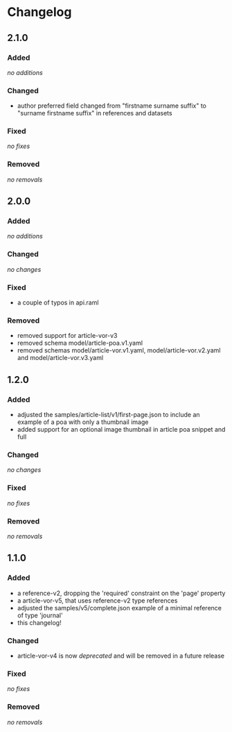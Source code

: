 # Changelog
## 2.1.0
### Added

*no additions*

### Changed

* author preferred field changed from "firstname surname suffix" to "surname firstname suffix" in references and datasets

### Fixed

*no fixes*

### Removed

*no removals*

## 2.0.0
### Added

*no additions*

### Changed

*no changes*

### Fixed

* a couple of typos in api.raml

### Removed

* removed support for article-vor-v3
* removed schema model/article-poa.v1.yaml
* removed schemas model/article-vor.v1.yaml, model/article-vor.v2.yaml and model/article-vor.v3.yaml


## 1.2.0
### Added

* adjusted the samples/article-list/v1/first-page.json to include an example of a poa with only a thumbnail image
* added support for an optional image thumbnail in article poa snippet and full

### Changed

*no changes*

### Fixed

*no fixes*

### Removed

*no removals*

## 1.1.0
### Added

* a reference-v2, dropping the 'required' constraint on the 'page' property
* a article-vor-v5, that uses reference-v2 type references
* adjusted the samples/v5/complete.json example of a minimal reference of type 'journal'
* this changelog!

### Changed

* article-vor-v4 is now *deprecated* and will be removed in a future release

### Fixed

*no fixes*

### Removed

*no removals*
